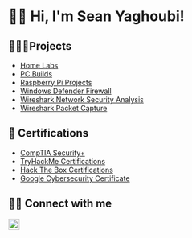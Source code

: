 <h1>👋🏻 Hi, I'm Sean Yaghoubi! 
  
<h2>👨🏻‍💻Projects</h2>

  - [Home Labs](...)
  - [PC Builds](...)  
  - [Raspberry Pi Projects](...)
  - [Windows Defender Firewall](...)
  - [Wireshark Network Security Analysis](...)
  - [Wireshark Packet Capture](...) 
    
<h2>📄 Certifications</h2>

- [CompTIA Security+](...)
- [TryHackMe Certifications](...)
- [Hack The Box Certifications](...)
- [Google Cybersecurity Certificate](https://www.credly.com/badges/01d71e21-671e-45c5-8a4a-b3267e4dab57/linked_in_profile)

<h2>🤳🏻 Connect with me</h2>

[<img align="left" alt="SeanYaghoubi | LinkedIn" width="22px" src="https://cdn.jsdelivr.net/npm/simple-icons@v3/icons/linkedin.svg" />][linkedin]

[linkedin]: https://www.linkedin.com/in/sean-yaghoubi-87b5a5227/

















